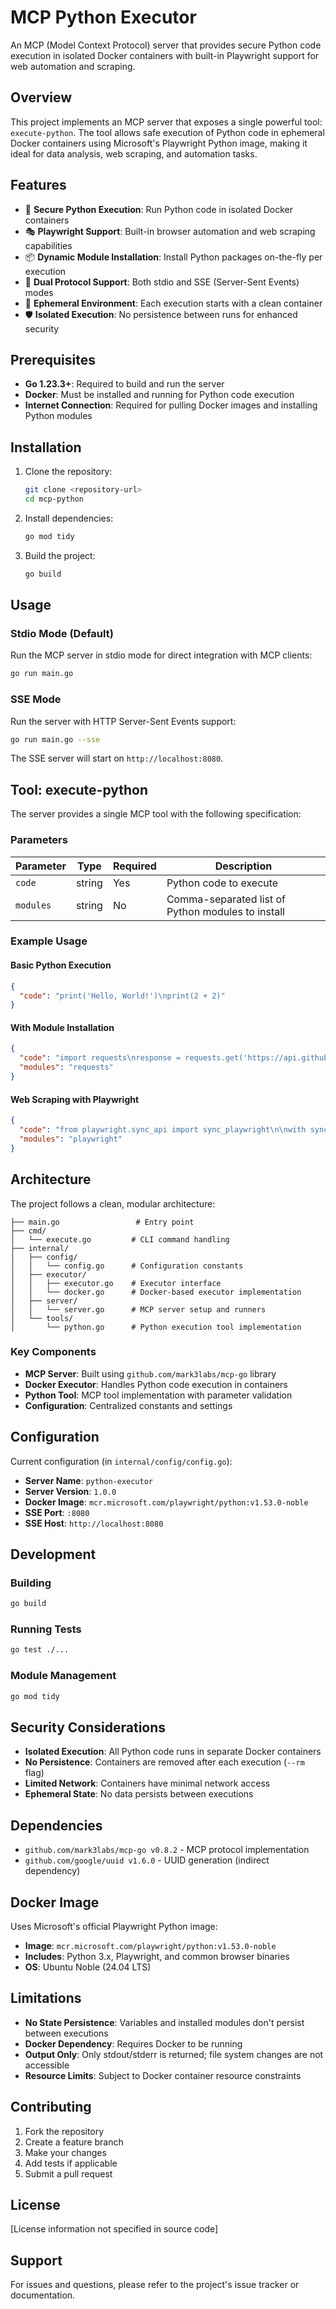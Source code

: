 # MCP Python Executor

An MCP (Model Context Protocol) server that provides secure Python code execution in isolated Docker containers with built-in Playwright support for web automation and scraping.

## Overview

This project implements an MCP server that exposes a single powerful tool: `execute-python`. The tool allows safe execution of Python code in ephemeral Docker containers using Microsoft's Playwright Python image, making it ideal for data analysis, web scraping, and automation tasks.

## Features

- 🐍 **Secure Python Execution**: Run Python code in isolated Docker containers
- 🎭 **Playwright Support**: Built-in browser automation and web scraping capabilities
- 📦 **Dynamic Module Installation**: Install Python packages on-the-fly per execution
- 🔄 **Dual Protocol Support**: Both stdio and SSE (Server-Sent Events) modes
- 🧹 **Ephemeral Environment**: Each execution starts with a clean container
- 🛡️ **Isolated Execution**: No persistence between runs for enhanced security

## Prerequisites

- **Go 1.23.3+**: Required to build and run the server
- **Docker**: Must be installed and running for Python code execution
- **Internet Connection**: Required for pulling Docker images and installing Python modules

## Installation

1. Clone the repository:

   ```bash
   git clone <repository-url>
   cd mcp-python
   ```

2. Install dependencies:

   ```bash
   go mod tidy
   ```

3. Build the project:

   ```bash
   go build
   ```

## Usage

### Stdio Mode (Default)

Run the MCP server in stdio mode for direct integration with MCP clients:

```bash
go run main.go
```

### SSE Mode

Run the server with HTTP Server-Sent Events support:

```bash
go run main.go --sse
```

The SSE server will start on `http://localhost:8080`.

## Tool: execute-python

The server provides a single MCP tool with the following specification:

### Parameters

| Parameter | Type   | Required | Description                                       |
| --------- | ------ | -------- | ------------------------------------------------- |
| `code`    | string | Yes      | Python code to execute                            |
| `modules` | string | No       | Comma-separated list of Python modules to install |

### Example Usage

#### Basic Python Execution

```json
{
  "code": "print('Hello, World!')\nprint(2 + 2)"
}
```

#### With Module Installation

```json
{
  "code": "import requests\nresponse = requests.get('https://api.github.com')\nprint(response.status_code)",
  "modules": "requests"
}
```

#### Web Scraping with Playwright

```json
{
  "code": "from playwright.sync_api import sync_playwright\n\nwith sync_playwright() as p:\n    browser = p.chromium.launch()\n    page = browser.new_page()\n    page.goto('https://example.com')\n    title = page.title()\n    print(f'Page title: {title}')\n    browser.close()",
  "modules": "playwright"
}
```

## Architecture

The project follows a clean, modular architecture:

```
├── main.go                 # Entry point
├── cmd/
│   └── execute.go         # CLI command handling
├── internal/
│   ├── config/
│   │   └── config.go      # Configuration constants
│   ├── executor/
│   │   ├── executor.go    # Executor interface
│   │   └── docker.go      # Docker-based executor implementation
│   ├── server/
│   │   └── server.go      # MCP server setup and runners
│   └── tools/
│       └── python.go      # Python execution tool implementation
```

### Key Components

- **MCP Server**: Built using `github.com/mark3labs/mcp-go` library
- **Docker Executor**: Handles Python code execution in containers
- **Python Tool**: MCP tool implementation with parameter validation
- **Configuration**: Centralized constants and settings

## Configuration

Current configuration (in `internal/config/config.go`):

- **Server Name**: `python-executor`
- **Server Version**: `1.0.0`
- **Docker Image**: `mcr.microsoft.com/playwright/python:v1.53.0-noble`
- **SSE Port**: `:8080`
- **SSE Host**: `http://localhost:8080`

## Development

### Building

```bash
go build
```

### Running Tests

```bash
go test ./...
```

### Module Management

```bash
go mod tidy
```

## Security Considerations

- **Isolated Execution**: All Python code runs in separate Docker containers
- **No Persistence**: Containers are removed after each execution (`--rm` flag)
- **Limited Network**: Containers have minimal network access
- **Ephemeral State**: No data persists between executions

## Dependencies

- `github.com/mark3labs/mcp-go v0.8.2` - MCP protocol implementation
- `github.com/google/uuid v1.6.0` - UUID generation (indirect dependency)

## Docker Image

Uses Microsoft's official Playwright Python image:

- **Image**: `mcr.microsoft.com/playwright/python:v1.53.0-noble`
- **Includes**: Python 3.x, Playwright, and common browser binaries
- **OS**: Ubuntu Noble (24.04 LTS)

## Limitations

- **No State Persistence**: Variables and installed modules don't persist between executions
- **Docker Dependency**: Requires Docker to be running
- **Output Only**: Only stdout/stderr is returned; file system changes are not accessible
- **Resource Limits**: Subject to Docker container resource constraints

## Contributing

1. Fork the repository
2. Create a feature branch
3. Make your changes
4. Add tests if applicable
5. Submit a pull request

## License

[License information not specified in source code]

## Support

For issues and questions, please refer to the project's issue tracker or documentation.

